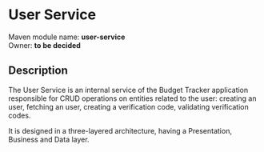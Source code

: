 # User Service

Maven module name: __user-service__\
Owner: __to be decided__

## Description

The User Service is an internal service of the Budget Tracker application responsible for CRUD operations on entities
related to the user: creating an user, fetching an user, creating a verification code, validating verification codes.

It is designed in a three-layered architecture, having a Presentation, Business and Data layer.
